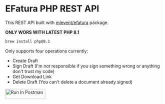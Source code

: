 
# EFatura PHP REST API

This REST API built with [mlevent/efatura](https://github.com/mlevent/fatura) package.

**ONLY WORS WITH LATEST PHP 8.1**

```bash
brew install php@8.1
```

Only supports four operations currently:
- Create Draft
- Sign Draft (I'm not responsible if you sign something wrong or anything don't trust my code)
- Get Download Link
- Delete Draft (You can't delete a document already signed)

[<img src="https://run.pstmn.io/button.svg" alt="Run In Postman" style="width: 128px; height: 32px;">](https://app.getpostman.com/run-collection/19786465-6f00343e-faba-4db4-bdb4-fff9b6ae5639?action=collection%2Ffork&source=rip_markdown&collection-url=entityId%3D19786465-6f00343e-faba-4db4-bdb4-fff9b6ae5639%26entityType%3Dcollection%26workspaceId%3D2326b18c-dfbc-4266-82e2-a06de41be9e7)

